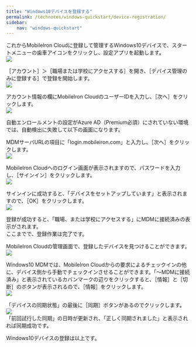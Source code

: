 ```yaml
---
title: "Windows10デバイスを登録する"
permalink: /technotes/windows-quickstart/device-registration/
sidebar:
    nav: "windows-quickstart"
---
```


これからMobileIron Cloudに登録して管理するWindows10デバイスで、スタートメニューの歯車アイコンをクリックし、設定アプリを起動します。  
![](/assets/technotes/windows-quickstart/04EF4856-134F-46F1-8462-236063312817.jpg)

［アカウント］＞［職場または学校にアクセスする］を開き、［デバイス管理のみに登録する］で登録を開始します。  
![](/assets/technotes/windows-quickstart/E70C9D7E-FDEE-4896-AC46-3B8F53792EB4.png)

アカウント情報の欄にMobileIron CloudのユーザーIDを入力し、［次へ］をクリックします。  
![](/assets/technotes/windows-quickstart/9fb605fe-8553-4c07-a77e-ef279e46a736.png)

自動エンロールメントの設定がAzure AD（Premium必須）にされていない環境では、自動検出に失敗して以下の画面になります。

MDMサーバURLの項目に「login.mobileiron.com」と入力し、［次へ］をクリックします。  
![](/assets/technotes/windows-quickstart/D2AD95B3-B8DF-41DF-AFBE-AFADDA77EB08.png)

MobileIron Cloudへのログイン画面が表示されますので、パスワードを入力し、［サインイン］をクリックします。  
![](/assets/technotes/windows-quickstart/27932174-857F-4401-8ABA-4869B5FE43B5.png)

サインインに成功すると、「デバイスをセットアップしています」と表示されますので、［OK］をクリックします。  
![](/assets/technotes/windows-quickstart/8f107e90-25c2-4d8e-b98d-33eda22547e3.png)

登録が成功すると、「職場、または学校にアクセスする」にMDMに接続済みの表示がされます。  
ここまでで、登録作業は完了です。  

MobileIron Cloudの管理画面で、登録したデバイスを見つけることができます。  
![](/assets/technotes/windows-quickstart/E3607B70-2050-46DD-82F1-828269AEE9E8.png)

Windows10 MDMでは、MobileIron Cloudからの要求によるチェックインの他に、デバイス側から手動でチェックインさせることができます。「〜MDMに接続済み」と表示されているカバンマークの辺りをクリックすると、［情報］と［切断］のボタンが表示されるので、［情報］をクリックします。  
![](/assets/technotes/windows-quickstart/9ba53152-e963-4d1d-9969-7a2a9b631142.png)

「デバイスの同期状態」の最後に［同期］ボタンがあるのでクリックします。  
![](/assets/technotes/windows-quickstart/2EDAD8E3-242A-4B94-9E49-7ED2ECB0833D.png)  
「前回試行した同期」の日時が更新され、「正しく同期されました」と表示されれば同期成功です。

Windows10デバイスの登録は以上です。
